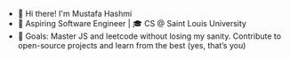 - 👋 Hi there! I'm Mustafa Hashmi
- 🚀 Aspiring Software Engineer | 🎓 CS @ Saint Louis University
- 🎯 Goals: Master JS and leetcode without losing my sanity. Contribute to open-source projects and learn from the best (yes, that’s you)
<!---
mhashm1/mhashm1 is a ✨ special ✨ repository because its `README.md` (this file) appears on your GitHub profile.
You can click the Preview link to take a look at your changes.
--->
